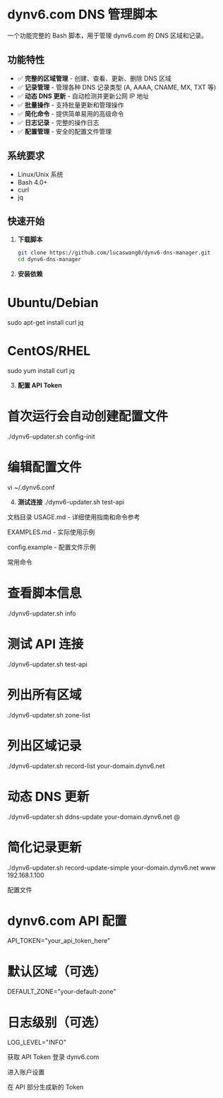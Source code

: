 # dynv6.com DNS 管理脚本

一个功能完整的 Bash 脚本，用于管理 dynv6.com 的 DNS 区域和记录。

## 功能特性

- ✅ **完整的区域管理** - 创建、查看、更新、删除 DNS 区域
- ✅ **记录管理** - 管理各种 DNS 记录类型 (A, AAAA, CNAME, MX, TXT 等)
- ✅ **动态 DNS 更新** - 自动检测并更新公网 IP 地址
- ✅ **批量操作** - 支持批量更新和管理操作
- ✅ **简化命令** - 提供简单易用的高级命令
- ✅ **日志记录** - 完整的操作日志
- ✅ **配置管理** - 安全的配置文件管理

## 系统要求

- Linux/Unix 系统
- Bash 4.0+
- curl
- jq

## 快速开始

1. **下载脚本**
   ```bash
   git clone https://github.com/lucaswang0/dynv6-dns-manager.git
   cd dynv6-dns-manager

2. **安装依赖**
# Ubuntu/Debian
sudo apt-get install curl jq

# CentOS/RHEL
sudo yum install curl jq

3. **配置 API Token**
# 首次运行会自动创建配置文件
./dynv6-updater.sh config-init

# 编辑配置文件
vi ~/.dynv6.conf

4. **测试连接**
./dynv6-updater.sh test-api

文档目录
USAGE.md - 详细使用指南和命令参考

EXAMPLES.md - 实际使用示例

config.example - 配置文件示例

常用命令
# 查看脚本信息
./dynv6-updater.sh info

# 测试 API 连接
./dynv6-updater.sh test-api

# 列出所有区域
./dynv6-updater.sh zone-list

# 列出区域记录
./dynv6-updater.sh record-list your-domain.dynv6.net

# 动态 DNS 更新
./dynv6-updater.sh ddns-update your-domain.dynv6.net @

# 简化记录更新
./dynv6-updater.sh record-update-simple your-domain.dynv6.net www 192.168.1.100


配置文件

# dynv6.com API 配置
API_TOKEN="your_api_token_here"

# 默认区域（可选）
DEFAULT_ZONE="your-default-zone"

# 日志级别（可选）
LOG_LEVEL="INFO"

获取 API Token
登录 dynv6.com

进入账户设置

在 API 部分生成新的 Token


